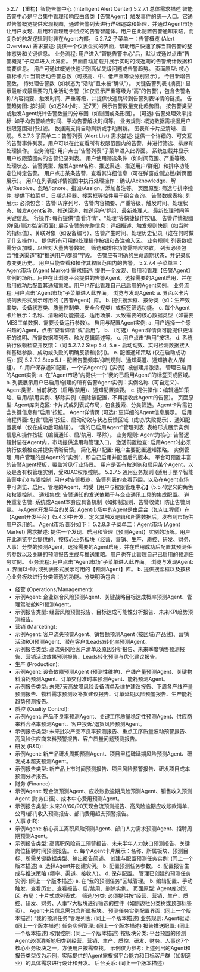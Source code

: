 5.2.7 【重构】智能告警中心 (Intelligent Alert Center)
5.2.7.1 总体需求描述
智能告警中心是平台集中管理和响应由各类【告警Agent】触发事件的统一入口。它通过告警概览提供宏观视图，通过告警列表进行详细追踪和处理，并通过Agent市场让用户发现、启用和管理用于监控的告警智能体。用户在此配置告警通知策略，而复杂的触发逻辑则封装在Agent内部。
5.2.7.2 子菜单一：告警概览 (Alert Overview)
需求描述: 提供一个仪表盘式的界面，帮助用户快速了解当前告警的整体态势和关键信息。
业务流程:
用户进入“智能告警中心”后，默认或通过点击“告警概览”子菜单进入此界面。
界面自动加载并展示实时的或近期的告警统计数据和摘要信息。
用户可通过概览快速识别高优先级问题或告警趋势。
页面原型:
核心指标卡片:
当前活动告警总数（可按高、中、低严重等级分别显示）。
今日新增告警数。
待处理告警数（如状态为“活动”且未被“确认”）。
关键告警列表 (摘要): 显示最新或最重要的几条活动告警（如仅显示严重等级为“高”的告警），包含告警名称/内容摘要、触发时间、严重等级，并提供快速跳转到告警列表详情的链接。
告警趋势图:
按时间（如近24小时、近7天）展示告警数量变化趋势图。
按告警类型或触发Agent统计告警数量的分布图（如饼图或条形图）。
(可选) 告警处理效率指标: 如平均告警响应时间、平均告警解决时间等。
业务规则:
概览数据需根据用户权限范围进行过滤。
数据需支持自动刷新或手动刷新。
图表和卡片应清晰、直观。
5.2.7.3 子菜单二：告警列表 (Alert List)
需求描述: 提供一个详细的、可交互的告警事件列表，用户可以在此查看所有权限范围内的告警，并进行筛选、排序和处理操作。
业务流程:
用户点击“告警列表”子菜单进入此界面。
系统加载并显示用户权限范围内的告警记录列表。
用户使用筛选条件（如时间范围、严重等级、处理状态、告警类型、触发Agent名称、推送渠道、推送用户/群组）和排序功能定位特定告警。
用户点击某条告警，查看其详细信息（可在弹窗或侧边栏/新页面展示）。
用户在列表或详情视图中执行处理操作：确认/Acknowledge、解决/Resolve、忽略/Ignore、指派/Assign、添加备注等。
页面原型:
筛选与排序控件: 提供下拉菜单、日期选择器、搜索框等控件用于组合查询。
告警数据表格:
列展示: 必须包含：告警ID/序列号、告警内容摘要、严重等级、触发时间、处理状态、触发Agent名称、推送渠道、推送用户/群组、最新处理人、最新处理时间等关键信息。
行操作: 每行提供“查看详情”、“处理”等快捷操作按钮。
告警详情视图 (弹窗/侧边栏/新页面):
展示告警的完整信息：详细描述、触发规则快照（如当时的指标值）、关联对象（如设备编号）、告警产生时间、处理历史记录（谁在何时做了什么操作）。
提供所有可用的处理操作按钮和备注输入区。
业务规则:
列表数据需分页加载，以应对大量告警数据。
筛选和排序功能需响应灵敏。
列表必须包含“推送渠道”和“推送用户/群组”字段。
告警应有明确的生命周期状态，并记录状态变更历史。
用户只能查看和操作其权限范围内的告警。
5.2.7.4 子菜单三：Agent市场 (Agent Market)
需求描述: 提供一个发现、启用和管理【告警Agent】实例的场所。用户在此浏览平台提供的告警Agent，选择需要的Agent启用，并在启用成功后配置其通知策略。用户也在此管理自己已启用的Agent实例。
业务流程:
用户点击“Agent市场”子菜单进入此界面。
浏览与发现Agent:
a. 界面以卡片或列表形式展示可用的【告警Agent】库。
b. 提供搜索框、按分类（如：生产效率类、设备状态类、质量控制类、安全合规类）或标签筛选功能。
c. 每个Agent卡片展示：名称、清晰的功能描述、适用场景、大致需要的核心数据类型（如需要MES工单数据、需要设备运行参数）。
启用与配置Agent实例:
a. 用户选择一个感兴趣的Agent，点击“查看详情”或“启用”。
b. （可选）Agent详情页可能提供更详细的说明、所需数据项列表、触发逻辑简述等。
c. 用户点击“启用”按钮。
d. 系统执行依赖检查并反馈： (同 5.2.7.2 Step 5.d, 5.e - 启动动效、实时检测数据接入和基础参数、成功或失败的明确反馈和指引)。
e. 配置通知策略 (仅在启动成功后): (同 5.2.7.2 Step 5.f - 配置告警频率/抑制规则、通知渠道、通知接收人/群组)。
f. 用户保存通知配置，一个该Agent的【实例】被创建并激活。
管理已启用的Agent实例:
a. 在“Agent市场”内提供一个“我的已启用Agent”的标签页或区域。
b. 列表展示用户已启用/创建的所有告警Agent实例：实例名称（可自定义）、Agent类型、当前状态（启用/禁用）、通知配置摘要。
c. 提供操作：编辑通知策略、启用/禁用实例、移除实例（删除该配置，不再接收此Agent的告警）。
页面原型:
Agent库浏览区: 卡片式或列表式布局，包含搜索、分类筛选。Agent卡片需包含关键信息和“启用”按钮。
Agent详情页 (可选): 更详细的Agent信息展示。
启用流程界面: 包含“启用”按钮、启动动效与状态反馈区域（成功/失败提示）、通知配置表单（仅在成功后可编辑）。
“我的已启用Agent”管理列表: 表格形式展示实例信息和操作按钮（编辑通知、启/禁用、移除）。
业务规则:
Agent为核心: 告警逻辑封装在Agent内，市场提供选用和管理入口。
激活前置检查: 启用Agent时必须执行依赖检查并提供清晰反馈。
简化用户配置: 用户主要配置通知策略。
实例管理: 用户管理的是Agent的“实例”，即自己启用并配置后的版本。
平台可预置丰富的告警Agent模板，覆盖常见行业场景。
用户是否有权浏览和启用某个Agent，以及是否有权管理实例，受RBAC权限控制。
5.2.7.5 通用业务规则 (适用于整个智能告警中心)
权限控制: 用户对告警概览、告警列表的查看范围，以及在Agent市场中可浏览、启用、管理的Agent，均受【用户与权限管理中心】(5.5.4)定义的角色和权限控制。
通知集成: 告警通知的发送依赖于与企业通讯工具的集成配置。
避免重复告警: 系统或Agent本身应具备机制（如抑制规则、告警收敛）防止告警风暴。
与Agent开发平台的关系: Agent市场中的Agent是由后台（如AI工程师）在【Agent开发平台】(5.4.3)中开发、定义其触发逻辑和所需数据后，发布到市场供用户选用的。
Agent市场 部分如下：
5.2.8.3 子菜单二：Agent市场 (Agent Market)
需求描述: 提供一个发现、启用和管理【预测Agent】实例的场所。用户在此浏览平台提供的、按核心业务板块（经营、营销、生产、质控、研发、财务、人事）分类的预测Agent，选择需要的Agent启用，并在启用成功后配置其预测任务参数以及关联的预测报告生成与推送策略。用户也在此管理自己已启用的预测任务实例。
业务流程:
用户点击“Agent市场”子菜单进入此界面。
浏览与发现Agent:
a. 界面以卡片或列表形式展示可用的【预测Agent】库。
b. 提供搜索框以及按核心业务板块进行分类筛选的功能。分类明确包含：
* 经营 (Operations/Management):
* 示例Agent: 企业综合风险预测Agent、关键战略目标达成概率预测Agent、管理驾驶舱KPI预测Agent。
* 示例报告类型: 经营风险预警报告、目标达成可能性分析报告、未来KPI趋势预测报告。
* 营销 (Marketing):
* 示例Agent: 客户流失预警Agent、销售额预测Agent (按区域/产品线)、营销活动ROI预测Agent、潜在客户(Leads)转化率预测Agent。
* 示例报告类型: 高流失风险客户清单及原因分析报告、未来季度销售预测报告、营销活动效果预测报告、Leads转化预测与优化建议报告。
* 生产 (Production):
* 示例Agent: 设备故障预测Agent (预测性维护)、产线产量预测Agent、关键物料消耗预测Agent、订单交付准时率预测Agent、能耗预测Agent。
* 示例报告类型: 未来7天高故障风险设备清单及维护建议报告、下周各产线产量预测报告、物料需求预测及补货建议报告、订单延期风险预警报告、生产能耗趋势预测报告。
* 质控 (Quality Control):
* 示例Agent: 产品不良率预测Agent、关键工序质量稳定性预测Agent、供应商来料合格率预测Agent、客户投诉/退货风险预测Agent。
* 示例报告类型: 未来批次产品不良率预测报告、重点工序质量波动预警报告、高风险供应商来料预警报告、客户质量问题预测报告。
* 研发 (R&D):
* 示例Agent: 新产品研发周期预测Agent、项目里程碑延期风险预测Agent、研发成本超支预测Agent。
* 示例报告类型: 新产品上市时间预测报告、项目风险预警报告、研发项目成本预测分析报告。
* 财务 (Finance):
* 示例Agent: 现金流预测Agent、应收账款逾期风险预测Agent、销售收入预测Agent (财务口径)、成本中心费用预测Agent。
* 示例报告类型: 未来30/60/90天现金流预测报告、高风险逾期应收账款清单、公司/部门收入预测报告、部门费用超支预警报告。
* 人事 (HR):
* 示例Agent: 核心员工离职风险预测Agent、部门人力需求预测Agent、招聘周期预测Agent。
* 示例报告类型: 高离职风险员工预警报告、未来半年人力缺口预测报告、关键岗位招聘时间预测报告。
c. 每个Agent卡片展示：名称、所属板块、预测目标、所需关键数据类型、输出报告简述。
创建与配置预测任务实例: (同上一个版本描述)
a. 选择Agent并创建实例。
b. 配置预测任务参数。
c. 配置报告生成与推送策略 (频率、渠道、接收人)。
d. 保存配置。
管理已创建的预测任务实例: (同上一个版本描述)
a. 在“我的预测任务”区域管理。
b. 编辑配置、手动触发、查看历史、查看报告、启/禁用、删除实例。
页面原型:
Agent库浏览区:
布局：卡片式或列表式。
筛选/分类: 必须提供按“经营、营销、生产、质控、研发、财务、人事”7大板块进行筛选的控件（如侧边栏分类树或顶部标签页）。
Agent卡片信息需包含所属板块。
预测任务实例配置界面: (同上一个版本描述)
“我的预测任务”管理列表: (同上一个版本描述)
业务规则:
Agent驱动: (同上一个版本描述)
任务实例管理: (同上一个版本描述)
报告推送配置: (同上一个版本描述)
权限控制: (同上一个版本描述)
按板块分类: 平台预置的预测Agent必须清晰地归类到经营、营销、生产、质控、研发、财务、人事这7个核心业务板块之一，方便用户按需查找。
示例仅为参考: 上述列出的Agent和报告类型仅为示例，实际提供的Agent需根据平台能力和目标客户群（如制造业）的具体需求进行设计和开发。
后台关系: (同上一个版本描述)
